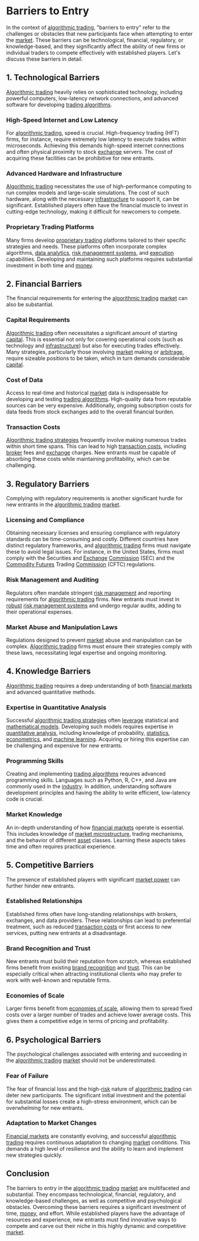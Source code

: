 # Barriers to Entry

In the context of [algorithmic trading](../a/accountability.md), "barriers to entry" refer to the challenges or obstacles that new participants face when attempting to enter the [market](../m/market.md). These barriers can be technological, financial, regulatory, or knowledge-based, and they significantly affect the ability of new firms or individual traders to compete effectively with established players. Let's discuss these barriers in detail.

## 1. Technological Barriers

[Algorithmic trading](../a/accountability.md) heavily relies on sophisticated technology, including powerful computers, low-latency network connections, and advanced software for developing [trading algorithms](../t/trading_algorithms.md).

### High-Speed Internet and Low Latency

For [algorithmic trading](../a/accountability.md), speed is crucial. High-frequency trading (HFT) firms, for instance, require extremely low latency to execute trades within microseconds. Achieving this demands high-speed internet connections and often physical proximity to stock [exchange](../e/exchange.md) servers. The cost of acquiring these facilities can be prohibitive for new entrants.

### Advanced Hardware and Infrastructure

[Algorithmic trading](../a/accountability.md) necessitates the use of high-performance computing to run complex models and large-scale simulations. The cost of such hardware, along with the necessary [infrastructure](../i/infrastructure.md) to support it, can be significant. Established players often have the financial muscle to invest in cutting-edge technology, making it difficult for newcomers to compete.

### Proprietary Trading Platforms

Many firms develop [proprietary trading](../p/proprietary_trading.md) platforms tailored to their specific strategies and needs. These platforms often incorporate complex algorithms, [data analytics](../d/data_analytics.md), [risk management systems](../r/risk_management_systems.md), and [execution](../e/execution.md) capabilities. Developing and maintaining such platforms requires substantial investment in both time and [money](../m/money.md).

## 2. Financial Barriers

The financial requirements for entering the [algorithmic trading](../a/accountability.md) [market](../m/market.md) can also be substantial.

### Capital Requirements

[Algorithmic trading](../a/accountability.md) often necessitates a significant amount of starting [capital](../c/capital.md). This is essential not only for covering operational costs (such as technology and [infrastructure](../i/infrastructure.md)) but also for executing trades effectively. Many strategies, particularly those involving [market](../m/market.md) making or [arbitrage](../a/arbitrage.md), require sizeable positions to be taken, which in turn demands considerable [capital](../c/capital.md).

### Cost of Data

Access to real-time and historical [market](../m/market.md) data is indispensable for developing and testing [trading algorithms](../t/trading_algorithms.md). High-quality data from reputable sources can be very expensive. Additionally, ongoing subscription costs for data feeds from stock exchanges add to the overall financial burden.

### Transaction Costs

[Algorithmic trading strategies](../a/algorithmic_trading_strategies.md) frequently involve making numerous trades within short time spans. This can lead to high [transaction costs](../t/transaction_costs.md), including [broker](../b/broker.md) fees and [exchange](../e/exchange.md) charges. New entrants must be capable of absorbing these costs while maintaining profitability, which can be challenging.

## 3. Regulatory Barriers

Complying with regulatory requirements is another significant hurdle for new entrants in the [algorithmic trading](../a/accountability.md) [market](../m/market.md).

### Licensing and Compliance

Obtaining necessary licenses and ensuring compliance with regulatory standards can be time-consuming and costly. Different countries have distinct regulatory frameworks, and [algorithmic trading](../a/accountability.md) firms must navigate these to avoid legal issues. For instance, in the United States, firms must comply with the Securities and [Exchange](../e/exchange.md) [Commission](../c/commission.md) (SEC) and the [Commodity Futures](../c/commodity_futures.md) Trading [Commission](../c/commission.md) (CFTC) regulations.

### Risk Management and Auditing

Regulators often mandate stringent [risk management](../r/risk_management.md) and reporting requirements for [algorithmic trading](../a/accountability.md) firms. New entrants must invest in [robust](../r/robust.md) [risk management systems](../r/risk_management_systems.md) and undergo regular audits, adding to their operational expenses.

### Market Abuse and Manipulation Laws

Regulations designed to prevent [market](../m/market.md) abuse and manipulation can be complex. [Algorithmic trading](../a/accountability.md) firms must ensure their strategies comply with these laws, necessitating legal expertise and ongoing monitoring.

## 4. Knowledge Barriers

[Algorithmic trading](../a/accountability.md) requires a deep understanding of both [financial markets](../f/financial_market.md) and advanced quantitative methods.

### Expertise in Quantitative Analysis

Successful [algorithmic trading strategies](../a/algorithmic_trading_strategies.md) often [leverage](../l/leverage.md) statistical and [mathematical models](../m/mathematical_models_in_trading.md). Developing such models requires expertise in [quantitative analysis](../q/quantitative_analysis.md), including knowledge of probability, [statistics](../s/statistics.md), [econometrics](../e/econometrics_in_trading.md), and [machine learning](../m/machine_learning.md). Acquiring or hiring this expertise can be challenging and expensive for new entrants.

### Programming Skills

Creating and implementing [trading algorithms](../t/trading_algorithms.md) requires advanced programming skills. Languages such as Python, R, C++, and Java are commonly used in the [industry](../i/industry.md). In addition, understanding software development principles and having the ability to write efficient, low-latency code is crucial.

### Market Knowledge

An in-depth understanding of how [financial markets](../f/financial_market.md) operate is essential. This includes knowledge of [market microstructure](../m/market_microstructure.md), trading mechanisms, and the behavior of different [asset](../a/asset.md) classes. Learning these aspects takes time and often requires practical experience.

## 5. Competitive Barriers

The presence of established players with significant [market power](../m/market_power.md) can further hinder new entrants.

### Established Relationships

Established firms often have long-standing relationships with brokers, exchanges, and data providers. These relationships can lead to preferential treatment, such as reduced [transaction costs](../t/transaction_costs.md) or first access to new services, putting new entrants at a disadvantage.

### Brand Recognition and Trust

New entrants must build their reputation from scratch, whereas established firms benefit from existing [brand recognition](../b/brand_recognition.md) and [trust](../t/trust.md). This can be especially critical when attracting institutional clients who may prefer to work with well-known and reputable firms.

### Economies of Scale

Larger firms benefit from [economies of scale](../e/economies_of_scale.md), allowing them to spread fixed costs over a larger number of trades and achieve lower average costs. This gives them a competitive edge in terms of pricing and profitability.

## 6. Psychological Barriers

The psychological challenges associated with entering and succeeding in the [algorithmic trading](../a/accountability.md) [market](../m/market.md) should not be underestimated.

### Fear of Failure

The fear of financial loss and the high-[risk](../r/risk.md) nature of [algorithmic trading](../a/accountability.md) can deter new participants. The significant initial investment and the potential for substantial losses create a high-stress environment, which can be overwhelming for new entrants.

### Adaptation to Market Changes

[Financial markets](../f/financial_market.md) are constantly evolving, and successful [algorithmic trading](../a/accountability.md) requires continuous adaptation to changing [market](../m/market.md) conditions. This demands a high level of resilience and the ability to learn and implement new strategies quickly.

## Conclusion

The barriers to entry in the [algorithmic trading](../a/accountability.md) [market](../m/market.md) are multifaceted and substantial. They encompass technological, financial, regulatory, and knowledge-based challenges, as well as competitive and psychological obstacles. Overcoming these barriers requires a significant investment of time, [money](../m/money.md), and effort. While established players have the advantage of resources and experience, new entrants must find innovative ways to compete and carve out their niche in this highly dynamic and competitive [market](../m/market.md).